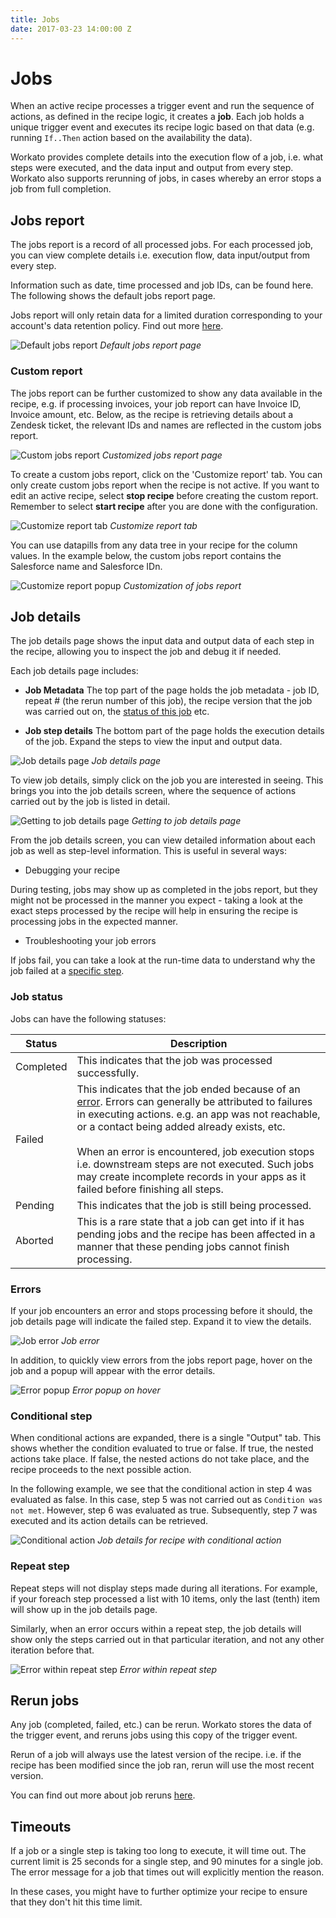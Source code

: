 ```yaml
---
title: Jobs
date: 2017-03-23 14:00:00 Z
---
```


# Jobs
When an active recipe processes a trigger event and run the sequence of actions, as defined in the recipe logic, it creates a **job**. Each job holds a unique trigger event and executes its recipe logic based on that data (e.g. running `If..Then` action based on the availability the data).

Workato provides complete details into the execution flow of a job, i.e. what steps were executed, and the data input and output from every step. Workato also supports rerunning of jobs, in cases whereby an error stops a job from full completion.

## Jobs report
The jobs report is a record of all processed jobs. For each processed job, you can view complete details i.e. execution flow, data input/output from every step.

Information such as date, time processed and job IDs, can be found here. The following shows the default jobs report page.

Jobs report will only retain data for a limited duration corresponding to your account's data retention policy. Find out more [here](https://https://www.workato.com/users/current/edit#data_retention).

![Default jobs report](/assets/images/job-details/default-jobs-report.png)
*Default jobs report page*

### Custom report
The jobs report can be further customized to show any data available in the recipe, e.g. if processing invoices, your job report can have Invoice ID, Invoice amount, etc. Below, as the recipe is retrieving details about a Zendesk ticket, the relevant IDs and names are reflected in the custom jobs report.

![Custom jobs report](/assets/images/job-details/custom-jobs-report.png)
*Customized jobs report page*

To create a custom jobs report, click on the 'Customize report' tab. You can only create custom jobs report when the recipe is not active. If you want to edit an active recipe, select **stop recipe** before creating the custom report. Remember to select **start recipe** after you are done with the configuration.

![Customize report tab](/assets/images/job-details/customize-report-button.png)
*Customize report tab*

You can use datapills from any data tree in your recipe for the column values. In the example below, the custom jobs report contains the Salesforce name and Salesforce IDn.

![Customize report popup](/assets/images/job-details/customize-report-popup.png)
*Customization of jobs report*

## Job details
The job details page shows the input data and output data of each step in the recipe, allowing you to inspect the job and debug it if needed.

Each job details page includes:
- **Job Metadata**
The top part of the page holds the job metadata - job ID, repeat # (the rerun number of this job), the recipe version that the job was carried out on, the [status of this job](#-job-status) etc.

- **Job step details**
The bottom part of the page holds the execution details of the job. Expand the steps to view the input and output data.

![Job details page](/assets/images/job-details/job-details-overview.png)
*Job details page*

To view job details, simply click on the job you are interested in seeing. This brings you into the job details screen, where the sequence of actions carried out by the job is listed in detail.

![Getting to job details page](/assets/images/job-details/clicking-through-to-job-details.png)
*Getting to job details page*

From the job details screen, you can view detailed information about each job as well as step-level information. This is useful in several ways:

- Debugging your recipe

During testing, jobs may show up as completed in the jobs report, but they might not be processed in the manner you expect - taking a look at the exact steps processed by the recipe will help in ensuring the recipe is processing jobs in the expected manner.

- Troubleshooting your job errors

If jobs fail, you can take a look at the run-time data to understand why the job failed at a [specific step](#errors).

### Job status
Jobs can have the following statuses:

| Status    | Description |
| --------- | ----------- |
| Completed | This indicates that the job was processed successfully. |
| Failed    | This indicates that the job ended because of an [error](#errors). Errors can generally be attributed to failures in executing actions. e.g. an app was not reachable, or a contact being added already exists, etc.<br><br>When an error is encountered, job execution stops i.e. downstream steps are not executed. Such jobs may create incomplete records in your apps as it failed before finishing all steps. |
| Pending   | This indicates that the job is still being processed. |
| Aborted   | This is a rare state that a job can get into if it has pending jobs and the recipe has been affected in a manner that these pending jobs cannot finish processing. |

### Errors
If your job encounters an error and stops processing before it should, the job details page will indicate the failed step. Expand it to view the details.

![Job error](/assets/images/job-details/job-error.png)
*Job error*

In addition, to quickly view errors from the jobs report page, hover on the job and a popup will appear with the error details.

![Error popup](/assets/images/job-details/error-popup.png)
*Error popup on hover*

### Conditional step
When conditional actions are expanded, there is a single "Output" tab. This shows whether the condition evaluated to true or false. If true, the nested actions take place. If false, the nested actions do not take place, and the recipe proceeds to the next possible action.

In the following example, we see that the conditional action in step 4 was evaluated as false. In this case, step 5 was not carried out as `Condition was not met`. However, step 6 was evaluated as true. Subsequently, step 7 was executed and its action details can be retrieved.

![Conditional action](/assets/images/job-details/conditional-action-job-details.png)
*Job details for recipe with conditional action*

### Repeat step
Repeat steps will not display steps made during all iterations. For example, if your foreach step processed a list with 10 items, only the last (tenth) item will show up in the job details page.

Similarly, when an error occurs within a repeat step, the job details will show only the steps carried out in that particular iteration, and not any other iteration before that.

![Error within repeat step](/assets/images/job-details/error-in-repeat-step.png)
*Error within repeat step*

## Rerun jobs
Any job (completed, failed, etc.) can be rerun. Workato stores the data of the trigger event, and reruns jobs using this copy of the trigger event.

Rerun of a job will always use the latest version of the recipe. i.e. if the recipe has been modified since the job ran, rerun will use the most recent version.

You can find out more about job reruns [here](rerun-job.md).

## Timeouts
If a job or a single step is taking too long to execute, it will time out. The current limit is 25 seconds for a single step, and 90 minutes for a single job. The error message for a job that times out will explicitly mention the reason.

In these cases, you might have to further optimize your recipe to ensure that they don't hit this time limit.
